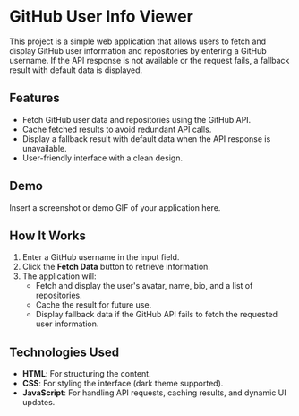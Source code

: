 # GitHub User Info Viewer

This project is a simple web application that allows users to fetch and display GitHub user information and repositories by entering a GitHub username. If the API response is not available or the request fails, a fallback result with default data is displayed.

## Features
- Fetch GitHub user data and repositories using the GitHub API.
- Cache fetched results to avoid redundant API calls.
- Display a fallback result with default data when the API response is unavailable.
- User-friendly interface with a clean design.

## Demo
Insert a screenshot or demo GIF of your application here.

## How It Works
1. Enter a GitHub username in the input field.
2. Click the **Fetch Data** button to retrieve information.
3. The application will:
   - Fetch and display the user's avatar, name, bio, and a list of repositories.
   - Cache the result for future use.
   - Display fallback data if the GitHub API fails to fetch the requested user information.

## Technologies Used
- **HTML**: For structuring the content.
- **CSS**: For styling the interface (dark theme supported).
- **JavaScript**: For handling API requests, caching results, and dynamic UI updates.

